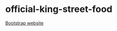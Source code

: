 # official-king-street-food

[Bootstrap website](https://nategithub9.github.io/official-king-street-food/)
